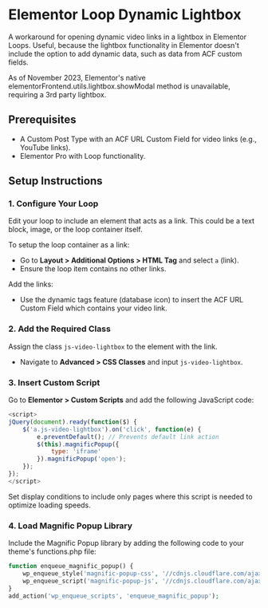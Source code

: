 # Elementor Loop Dynamic Lightbox
A workaround for opening dynamic video links in a lightbox in Elementor Loops. Useful, because the lightbox functionality in Elementor doesn't include the option to add dynamic data, such as data from ACF custom fields.

As of November 2023, Elementor's native elementorFrontend.utils.lightbox.showModal method is unavailable, requiring a 3rd party lightbox.

## Prerequisites

- A Custom Post Type with an ACF URL Custom Field for video links (e.g., YouTube links).
- Elementor Pro with Loop functionality.

## Setup Instructions

### 1. Configure Your Loop

Edit your loop to include an element that acts as a link. This could be a text block, image, or the loop container itself.

To setup the loop container as a link:
- Go to **Layout > Additional Options > HTML Tag** and select `a` (link).
- Ensure the loop item contains no other links.

Add the links:
- Use the dynamic tags feature (database icon) to insert the ACF URL Custom Field which contains your video link.

### 2. Add the Required Class

Assign the class `js-video-lightbox` to the element with the link.
- Navigate to **Advanced > CSS Classes** and input `js-video-lightbox`.

### 3. Insert Custom Script

Go to **Elementor > Custom Scripts** and add the following JavaScript code:

```javascript
<script>
jQuery(document).ready(function($) {
    $('a.js-video-lightbox').on('click', function(e) {
        e.preventDefault(); // Prevents default link action
        $(this).magnificPopup({
            type: 'iframe'
        }).magnificPopup('open');
    });
});
</script>
```

Set display conditions to include only pages where this script is needed to optimize loading speeds.

### 4. Load Magnific Popup Library

Include the Magnific Popup library by adding the following code to your theme's functions.php file:

```php
function enqueue_magnific_popup() {
    wp_enqueue_style('magnific-popup-css', '//cdnjs.cloudflare.com/ajax/libs/magnific-popup.js/1.1.0/magnific-popup.min.css');
    wp_enqueue_script('magnific-popup-js', '//cdnjs.cloudflare.com/ajax/libs/magnific-popup.js/1.1.0/jquery.magnific-popup.min.js', array('jquery'));
}
add_action('wp_enqueue_scripts', 'enqueue_magnific_popup');
```
